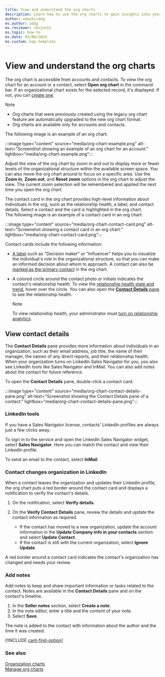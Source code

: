 ```yaml
---
title: View and understand the org charts
description: Learn how to use the org charts to gain insights into your customers' organizational structure and identify key decision-makers.
author: udaykirang
ms.author: udag
ms.reviewer: shujoshi
ms.topic: how-to
ms.date: 03/08/2024
ms.custom: bap-template
---
```


# View and understand the org charts

The org chart is accessible from accounts and contacts. To view the org chart for an account or a contact, select **Open org chart** in the command bar. If an organizational chart exists for the selected record, it's displayed. If not, you can [create one](manage-org-charts.md#create-or-edit-an-org-chart).

>[!NOTE]
>
>- Org charts that were previously created using the legacy org chart feature are automatically upgraded to the new org chart format.
>- Org charts are available only for accounts and contacts.

The following image is an example of an org chart:

:::image type="content" source="media/org-chart-example.png" alt-text="Screenshot showing an example of an org chart for an account." lightbox="media/org-chart-example.png":::

Adjust the view of the org chart by zoom in and out to display more or fewer levels of the organizational structure within the available screen space. You can also move the org chart around to focus on a specific area. Use the **Zoom in**, **Zoom out**, and **Reset zoom** options in the org chart to adjust the view. The current zoom selection will be remembered and applied the next time you open the org chart.

The contact card in the org chart provides high-level information about individuals in the org, such as the relationship health, a label, and contact details. Select a contact and the card is highlighted in the org chart.  
The following image is an example of a contact card in an org chart:

:::image type="content" source="media/org-chart-contact-card.png" alt-text="Screenshot showing a contact card in an org chart." lightbox="media/org-chart-contact-card.png":::

Contact cards include the following information:

- [A label](manage-org-charts.md#add-a-label-to-a-contact) such as "Decision maker" or "Influencer" helps you to visualize the individual's role in the organizational structure, so that you can make an informed decision about whom to approach. A contact can also be [marked as the primary contact](manage-org-charts.md#set-a-contact-as-primary) in the org chart.

- A colored circle around the contact photo or initials indicates the contact's relationship health. To view the [relationship health state and trend](relationship-analytics-kpi-calculations.md#step-4-compute-the-relationship-health-and-health-trend), hover over the circle. You can also open the [**Contact Details** pane](#view-contact-details) to see the relationship health.

  > [!NOTE]
  > To view relationship health, your administrator must [turn on relationship analytics](configure-relationship-analytics.md).

## View contact details

The **Contact Details** pane provides more information about individuals in an organization, such as their email address, job title, the name of their manager, the names of any direct reports, and their relationship health. When your organization turns on LinkedIn Sales Navigator for you, you also see LinkedIn tools like Sales Navigator and InMail. You can also add notes about the contact for future reference.

To open the **Contact Details** pane, double-click a contact card.

:::image type="content" source="media/org-chart-contact-details-pane.png" alt-text="Screenshot showing the Contact Details pane of a contact." lightbox="media/org-chart-contact-details-pane.png":::

### LinkedIn tools

If you have a Sales Navigator license, contacts' LinkedIn profiles are always just a few clicks away.

To sign in to the service and open the LinkedIn Sales Navigator widget, select **Sales Navigator**. Here you can match the contact and view their LinkedIn profile.

To send an email to the contact, select **InMail**.

### Contact changes organization in LinkedIn

When a contact leaves the organization and updates their LinkedIn profile, the org chart puts a red border around the contact card and displays a notification to verify the contact's details.

1. On the notification, select **Verify details**.

1. On the **Verify Contact Details** pane, review the details and update the contact information as required.

    - If the contact has moved to a new organization, update the account information in the **Update Company info in your contacts** section and select **Update Contact**.
    - If the contact is still with the current organization, select **Ignore Update**.

A red border around a contact card indicates the contact's organization has changed and needs your review.

### Add notes

Add notes to keep and share important information or tasks related to the contact. Notes are available in the **Contact Details** pane and on the contact's timeline.

1. In the **Seller notes** section, select **Create a note**.
1. In the note editor, enter a title and the content of your note.
1. Select **Save**.

The note is added to the contact with information about the author and the time it was created.

[!INCLUDE [cant-find-option](../includes/cant-find-option.md)]

### See also

[Organization charts](organization-charts.md)  
[Manage org charts](manage-org-charts.md)
